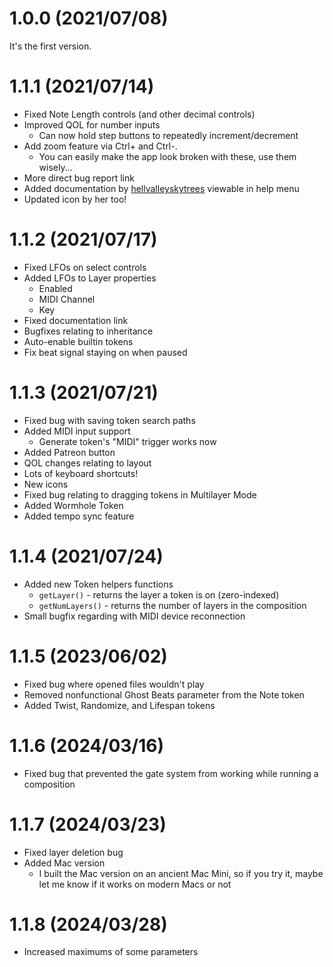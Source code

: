 # 1.0.0 (2021/07/08)

It's the first version.

# 1.1.1 (2021/07/14)

* Fixed Note Length controls (and other decimal controls)
* Improved QOL for number inputs
    * Can now hold step buttons to repeatedly increment/decrement
* Add zoom feature via Ctrl+ and Ctrl-.
    * You can easily make the app look broken with these, use them wisely...
* More direct bug report link
* Added documentation by [hellvalleyskytrees](https://twitter.com/hvst_music) viewable in help menu
* Updated icon by her too!

# 1.1.2 (2021/07/17)

* Fixed LFOs on select controls
* Added LFOs to Layer properties
    * Enabled
    * MIDI Channel
    * Key
* Fixed documentation link
* Bugfixes relating to inheritance
* Auto-enable builtin tokens
* Fix beat signal staying on when paused

# 1.1.3 (2021/07/21)

* Fixed bug with saving token search paths
* Added MIDI input support
    * Generate token's "MIDI" trigger works now
* Added Patreon button
* QOL changes relating to layout
* Lots of keyboard shortcuts!
* New icons
* Fixed bug relating to dragging tokens in Multilayer Mode
* Added Wormhole Token
* Added tempo sync feature

# 1.1.4 (2021/07/24)

* Added new Token helpers functions
    * `getLayer()` - returns the layer a token is on (zero-indexed)
    * `getNumLayers()` - returns the number of layers in the composition
* Small bugfix regarding with MIDI device reconnection

# 1.1.5 (2023/06/02)

* Fixed bug where opened files wouldn't play
* Removed nonfunctional Ghost Beats parameter from the Note token
* Added Twist, Randomize, and Lifespan tokens

# 1.1.6 (2024/03/16)

* Fixed bug that prevented the gate system from working while running a composition

# 1.1.7 (2024/03/23)

* Fixed layer deletion bug
* Added Mac version
    * I built the Mac version on an ancient Mac Mini, so if you try it, maybe let me know if it works on modern Macs or not

# 1.1.8 (2024/03/28)

* Increased maximums of some parameters
